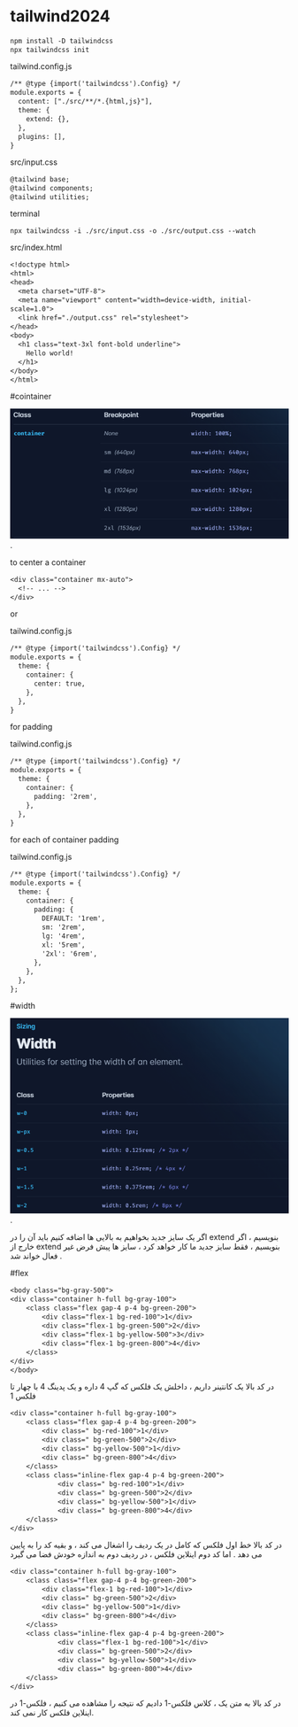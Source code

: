# tailwind2024

```
npm install -D tailwindcss
npx tailwindcss init

```


tailwind.config.js
```
/** @type {import('tailwindcss').Config} */
module.exports = {
  content: ["./src/**/*.{html,js}"],
  theme: {
    extend: {},
  },
  plugins: [],
}
```


src/input.css
```
@tailwind base;
@tailwind components;
@tailwind utilities;
```


terminal
```
npx tailwindcss -i ./src/input.css -o ./src/output.css --watch
```

src/index.html
```
<!doctype html>
<html>
<head>
  <meta charset="UTF-8">
  <meta name="viewport" content="width=device-width, initial-scale=1.0">
  <link href="./output.css" rel="stylesheet">
</head>
<body>
  <h1 class="text-3xl font-bold underline">
    Hello world!
  </h1>
</body>
</html>
```


#cointainer 

![8](https://raw.githubusercontent.com/Mostafaiz/tailwind2024/main/Screenshot%202024-02-01%20200213.png).

to center a container 
```
<div class="container mx-auto">
  <!-- ... -->
</div>
```
or 


tailwind.config.js
```
/** @type {import('tailwindcss').Config} */
module.exports = {
  theme: {
    container: {
      center: true,
    },
  },
}
```

for padding 

tailwind.config.js
```
/** @type {import('tailwindcss').Config} */
module.exports = {
  theme: {
    container: {
      padding: '2rem',
    },
  },
}
```

for each of container padding

tailwind.config.js

```
/** @type {import('tailwindcss').Config} */
module.exports = {
  theme: {
    container: {
      padding: {
        DEFAULT: '1rem',
        sm: '2rem',
        lg: '4rem',
        xl: '5rem',
        '2xl': '6rem',
      },
    },
  },
};
```
#width

![8](https://raw.githubusercontent.com/Mostafaiz/tailwind2024/main/Screenshot%202024-02-02%20185827.png).

اگر یک سایز جدید بخواهیم به بالایی ها اضافه کنیم باید آن را در extend بنویسیم ، اگر خارج از extend بنویسیم ، فقط سایز جدید ما کار خواهد کرد ، سایز ها پیش فرض غیر فعال خواند شد . 

#flex 
```
<body class="bg-gray-500">
<div class="container h-full bg-gray-100">
    <class class="flex gap-4 p-4 bg-green-200">
        <div class="flex-1 bg-red-100">1</div>
        <div class="flex-1 bg-green-500">2</div>
        <div class="flex-1 bg-yellow-500">3</div>
        <div class="flex-1 bg-green-800">4</div>
    </class>
</div>
</body>
```
در کد بالا یک کانتینر داریم ، داخلش یک فلکس که گپ 4 داره و یک پدینگ 4 با چهار تا فلکس 1 



```
<div class="container h-full bg-gray-100">
    <class class="flex gap-4 p-4 bg-green-200">
        <div class=" bg-red-100">1</div>
        <div class=" bg-green-500">2</div>
        <div class=" bg-yellow-500">1</div>
        <div class=" bg-green-800">4</div>
    </class>
    <class class="inline-flex gap-4 p-4 bg-green-200">
            <div class=" bg-red-100">1</div>
            <div class=" bg-green-500">2</div>
            <div class=" bg-yellow-500">1</div>
            <div class=" bg-green-800">4</div>
    </class>
</div>
```

در کد بالا خط اول فلکس که کامل در یک ردیف را اشغال می کند ، و بقیه کد را به پایین می دهد . اما کد دوم اینلاین فلکس ، در ردیف دوم به اندازه خودش فضا می گیرد



```
<div class="container h-full bg-gray-100">
    <class class="flex gap-4 p-4 bg-green-200">
        <div class="flex-1 bg-red-100">1</div>
        <div class=" bg-green-500">2</div>
        <div class=" bg-yellow-500">1</div>
        <div class=" bg-green-800">4</div>
    </class>
    <class class="inline-flex gap-4 p-4 bg-green-200">
            <div class="flex-1 bg-red-100">1</div>
            <div class=" bg-green-500">2</div>
            <div class=" bg-yellow-500">1</div>
            <div class=" bg-green-800">4</div>
    </class>
</div>
```
در کد بالا به متن یک ، کلاس فلکس-1 دادیم که نتیجه را مشاهده می کنیم ، فلکس-1 در اینلاین فلکس کار نمی کند.

